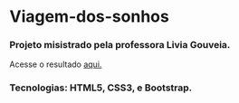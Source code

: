 # Viagem-dos-sonhos

### Projeto misistrado pela professora Livia Gouveia. 
Acesse o resultado [aqui.](https://zesty-zabaione-e4def3.netlify.app)

### Tecnologias: HTML5, CSS3, e Bootstrap.
